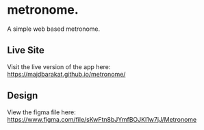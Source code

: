 # **metronome.**

A simple web based metronome.

## Live Site
Visit the live version of the app here: https://majdbarakat.github.io/metronome/

## Design
View the figma file here: https://www.figma.com/file/sKwFtn8bJYmfBOJKl1w7jJ/Metronome
